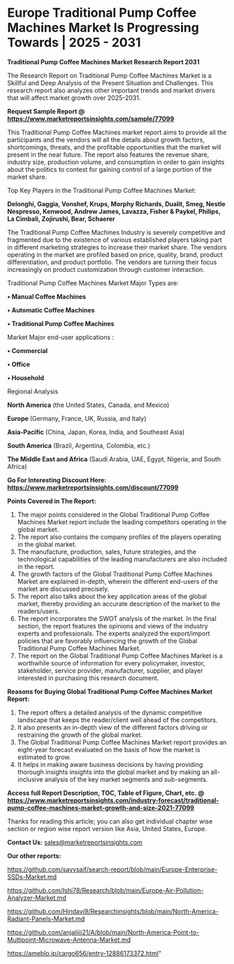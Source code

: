 # Europe Traditional Pump Coffee Machines Market Is Progressing Towards | 2025 - 2031

<strong>Traditional Pump Coffee Machines Market Research Report 2031</strong>

The Research Report on Traditional Pump Coffee Machines Market is a Skillful and Deep Analysis of the Present Situation and Challenges. This research report also analyzes other important trends and market drivers that will affect market growth over 2025-2031.

<strong>Request Sample Report @ <a href=https://www.marketreportsinsights.com/sample/77099>https://www.marketreportsinsights.com/sample/77099</a></strong>

This Traditional Pump Coffee Machines market report aims to provide all the participants and the vendors will all the details about growth factors, shortcomings, threats, and the profitable opportunities that the market will present in the near future. The report also features the revenue share, industry size, production volume, and consumption in order to gain insights about the politics to contest for gaining control of a large portion of the market share.

Top Key Players in the Traditional Pump Coffee Machines Market:

<strong>Delonghi, Gaggia, Vonshef, Krups, Morphy Richards, Dualit, Smeg, Nestle Nespresso, Kenwood, Andrew James, Lavazza, Fisher & Paykel, Philips, La Cimbali, Zojirushi, Bear, Schaerer</strong>

The Traditional Pump Coffee Machines Industry is severely competitive and fragmented due to the existence of various established players taking part in different marketing strategies to increase their market share. The vendors operating in the market are profiled based on price, quality, brand, product differentiation, and product portfolio. The vendors are turning their focus increasingly on product customization through customer interaction.

Traditional Pump Coffee Machines Market Major Types are:

<strong>• Manual Coffee Machines

• Automatic Coffee Machines

• Traditional Pump Coffee Machines</strong>

Market Major end-user applications :

<strong>• Commercial

• Office

• Household</strong>

Regional Analysis

</u><strong><b>North America</b></strong> (the United States, Canada, and Mexico)

<strong><b>Europe </b></strong>(Germany, France, UK, Russia, and Italy)

<strong><b>Asia-Pacific</b></strong> (China, Japan, Korea, India, and Southeast Asia)

<strong><b>South America</b></strong> (Brazil, Argentina, Colombia, etc.)

<strong><b>The Middle East and Africa</b></strong> (Saudi Arabia, UAE, Egypt, Nigeria, and South Africa)

<strong>Go For Interesting Discount Here: <a href=https://www.marketreportsinsights.com/discount/77099>https://www.marketreportsinsights.com/discount/77099</a></strong>

<strong>Points Covered in The Report:</strong>
<ol>
  <li>The major points considered in the Global Traditional Pump Coffee Machines Market report include the leading competitors operating in the global market.</li>
  <li>The report also contains the company profiles of the players operating in the global market.</li>
  <li>The manufacture, production, sales, future strategies, and the technological capabilities of the leading manufacturers are also included in the report.</li>
  <li>The growth factors of the Global Traditional Pump Coffee Machines Market are explained in-depth, wherein the different end-users of the market are discussed precisely.</li>
  <li>The report also talks about the key application areas of the global market, thereby providing an accurate description of the market to the readers/users.</li>
  <li>The report incorporates the SWOT analysis of the market. In the final section, the report features the opinions and views of the industry experts and professionals. The experts analyzed the export/import policies that are favorably influencing the growth of the Global Traditional Pump Coffee Machines Market.</li>
  <li>The report on the Global Traditional Pump Coffee Machines Market is a worthwhile source of information for every policymaker, investor, stakeholder, service provider, manufacturer, supplier, and player interested in purchasing this research document.</li>
</ol>
<strong>Reasons for Buying Global Traditional Pump Coffee Machines Market Report:</strong>

<ol>
  <li>The report offers a detailed analysis of the dynamic competitive landscape that keeps the reader/client well ahead of the competitors.</li>
  <li>It also presents an in-depth view of the different factors driving or restraining the growth of the global market.</li>
  <li>The Global Traditional Pump Coffee Machines Market report provides an eight-year forecast evaluated on the basis of how the market is estimated to grow.</li>
  <li>It helps in making aware business decisions by having providing thorough insights insights into the global market and by making an all-inclusive analysis of the key market segments and sub-segments.</li>
</ol>
<strong>Access full Report Description, TOC, Table of Figure, Chart, etc. @ <a href=https://www.marketreportsinsights.com/industry-forecast/traditional-pump-coffee-machines-market-growth-and-size-2021-77099>https://www.marketreportsinsights.com/industry-forecast/traditional-pump-coffee-machines-market-growth-and-size-2021-77099</a></strong>


Thanks for reading this article; you can also get individual chapter wise section or region wise report version like Asia, United States, Europe.

<strong>Contact Us:</strong>
sales@marketreportsinsights.com

<strong>Our other reports:</strong>

<a href=https://github.com/sayysaif/search-report/blob/main/Europe-Enterprise-SSDs-Market.md>https://github.com/sayysaif/search-report/blob/main/Europe-Enterprise-SSDs-Market.md</a>

<a href=https://github.com/Ishi78/Research/blob/main/Europe-Air-Pollution-Analyzer-Market.md>https://github.com/Ishi78/Research/blob/main/Europe-Air-Pollution-Analyzer-Market.md</a>

<a href=https://github.com/Hindavi9/Researchinsights/blob/main/North-America-Radiant-Panels-Market.md>https://github.com/Hindavi9/Researchinsights/blob/main/North-America-Radiant-Panels-Market.md</a>

<a href=https://github.com/anjaliiii21/A/blob/main/North-America-Point-to-Multipoint-Microwave-Antenna-Market.md>https://github.com/anjaliiii21/A/blob/main/North-America-Point-to-Multipoint-Microwave-Antenna-Market.md</a>

<a href=https://ameblo.jp/cargo656/entry-12886173372.html>https://ameblo.jp/cargo656/entry-12886173372.html</a>"
